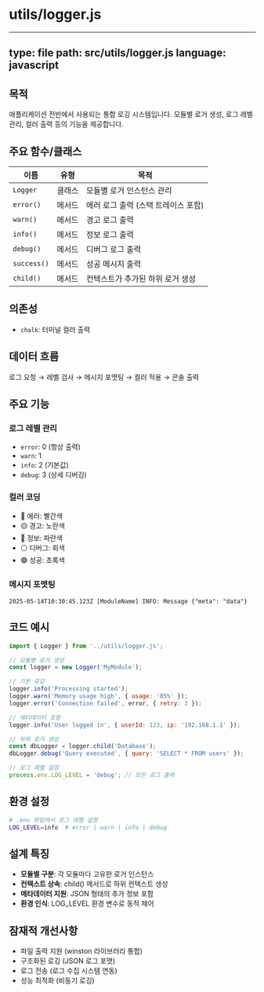 # utils/logger.js

---
type: file
path: src/utils/logger.js
language: javascript
---

## 목적
애플리케이션 전반에서 사용되는 통합 로깅 시스템입니다. 모듈별 로거 생성, 로그 레벨 관리, 컬러 출력 등의 기능을 제공합니다.

## 주요 함수/클래스
| 이름 | 유형 | 목적 |
|------|------|------|
| `Logger` | 클래스 | 모듈별 로거 인스턴스 관리 |
| `error()` | 메서드 | 에러 로그 출력 (스택 트레이스 포함) |
| `warn()` | 메서드 | 경고 로그 출력 |
| `info()` | 메서드 | 정보 로그 출력 |
| `debug()` | 메서드 | 디버그 로그 출력 |
| `success()` | 메서드 | 성공 메시지 출력 |
| `child()` | 메서드 | 컨텍스트가 추가된 하위 로거 생성 |

## 의존성
- `chalk`: 터미널 컬러 출력

## 데이터 흐름
로그 요청 → 레벨 검사 → 메시지 포맷팅 → 컬러 적용 → 콘솔 출력

## 주요 기능

### 로그 레벨 관리
- `error`: 0 (항상 출력)
- `warn`: 1
- `info`: 2 (기본값)
- `debug`: 3 (상세 디버깅)

### 컬러 코딩
- 🔴 에러: 빨간색
- 🟡 경고: 노란색
- 🔵 정보: 파란색
- ⚪ 디버그: 회색
- 🟢 성공: 초록색

### 메시지 포맷팅
```
2025-05-14T10:30:45.123Z [ModuleName] INFO: Message {"meta": "data"}
```

## 코드 예시
```javascript
import { Logger } from '../utils/logger.js';

// 모듈별 로거 생성
const logger = new Logger('MyModule');

// 기본 로깅
logger.info('Processing started');
logger.warn('Memory usage high', { usage: '85%' });
logger.error('Connection failed', error, { retry: 3 });

// 메타데이터 포함
logger.info('User logged in', { userId: 123, ip: '192.168.1.1' });

// 하위 로거 생성
const dbLogger = logger.child('Database');
dbLogger.debug('Query executed', { query: 'SELECT * FROM users' });

// 로그 레벨 설정
process.env.LOG_LEVEL = 'debug'; // 모든 로그 출력
```

## 환경 설정
```bash
# .env 파일에서 로그 레벨 설정
LOG_LEVEL=info  # error | warn | info | debug
```

## 설계 특징
- **모듈별 구분**: 각 모듈마다 고유한 로거 인스턴스
- **컨텍스트 상속**: child() 메서드로 하위 컨텍스트 생성
- **메타데이터 지원**: JSON 형태의 추가 정보 포함
- **환경 인식**: LOG_LEVEL 환경 변수로 동적 제어

## 잠재적 개선사항
- 파일 출력 지원 (winston 라이브러리 통합)
- 구조화된 로깅 (JSON 로그 포맷)
- 로그 전송 (로그 수집 시스템 연동)
- 성능 최적화 (비동기 로깅)
